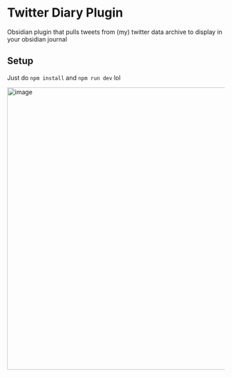 # Twitter Diary Plugin

Obsidian plugin that pulls tweets from (my) twitter data archive to display in your obsidian journal

## Setup

Just do `npm install` and `npm run dev` lol

<img width="653" alt="image" src="https://github.com/user-attachments/assets/c868e659-3b75-4e40-8e3f-71d33897bcd3" />

